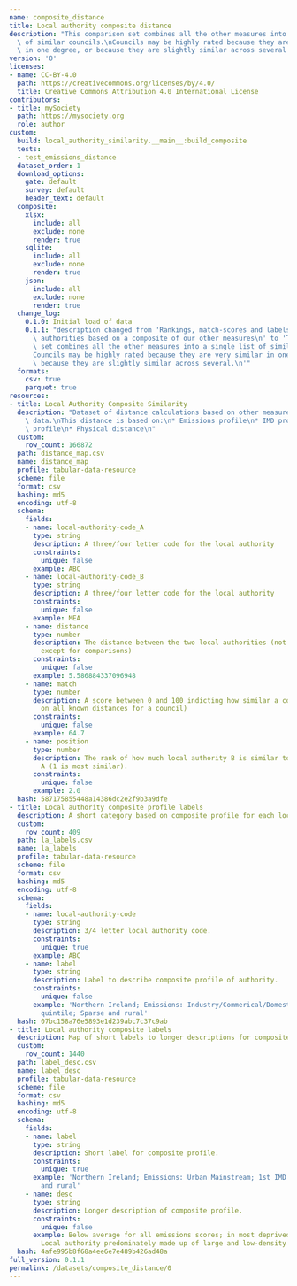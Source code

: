 ```yaml
---
name: composite_distance
title: Local authority composite distance
description: "This comparison set combines all the other measures into a single list\
  \ of similar councils.\nCouncils may be highly rated because they are very similar\
  \ in one degree, or because they are slightly similar across several.\n"
version: '0'
licenses:
- name: CC-BY-4.0
  path: https://creativecommons.org/licenses/by/4.0/
  title: Creative Commons Attribution 4.0 International License
contributors:
- title: mySociety
  path: https://mysociety.org
  role: author
custom:
  build: local_authority_similarity.__main__:build_composite
  tests:
  - test_emissions_distance
  dataset_order: 1
  download_options:
    gate: default
    survey: default
    header_text: default
  composite:
    xlsx:
      include: all
      exclude: none
      render: true
    sqlite:
      include: all
      exclude: none
      render: true
    json:
      include: all
      exclude: none
      render: true
  change_log:
    0.1.0: Initial load of data
    0.1.1: "description changed from 'Rankings, match-scores and labels for local\
      \ authorities based on a composite of our other measures\n' to 'This comparison\
      \ set combines all the other measures into a single list of similar councils.\n\
      Councils may be highly rated because they are very similar in one degree, or\
      \ because they are slightly similar across several.\n'"
  formats:
    csv: true
    parquet: true
resources:
- title: Local Authority Composite Similarity
  description: "Dataset of distance calculations based on other measures of distance\
    \ data.\nThis distance is based on:\n* Emissions profile\n* IMD profile\n* Rural-ruban\
    \ profile\n* Physical distance\n"
  custom:
    row_count: 166872
  path: distance_map.csv
  name: distance_map
  profile: tabular-data-resource
  scheme: file
  format: csv
  hashing: md5
  encoding: utf-8
  schema:
    fields:
    - name: local-authority-code_A
      type: string
      description: A three/four letter code for the local authority
      constraints:
        unique: false
      example: ABC
    - name: local-authority-code_B
      type: string
      description: A three/four letter code for the local authority
      constraints:
        unique: false
      example: MEA
    - name: distance
      type: number
      description: The distance between the two local authorities (not meaningful
        except for comparisons)
      constraints:
        unique: false
      example: 5.586884337096948
    - name: match
      type: number
      description: A score between 0 and 100 indicting how similar a council is (based
        on all known distances for a council)
      constraints:
        unique: false
      example: 64.7
    - name: position
      type: number
      description: The rank of how much local authority B is similar to local authority
        A (1 is most similar).
      constraints:
        unique: false
      example: 2.0
  hash: 587175855448a14386dc2e2f9b3a9dfe
- title: Local authority composite profile labels
  description: A short category based on composite profile for each local authority
  custom:
    row_count: 409
  path: la_labels.csv
  name: la_labels
  profile: tabular-data-resource
  scheme: file
  format: csv
  hashing: md5
  encoding: utf-8
  schema:
    fields:
    - name: local-authority-code
      type: string
      description: 3/4 letter local authority code.
      constraints:
        unique: true
      example: ABC
    - name: label
      type: string
      description: Label to describe composite profile of authority.
      constraints:
        unique: false
      example: 'Northern Ireland; Emissions: Industry/Commerical/Domestic; 1st IMD
        quintile; Sparse and rural'
  hash: 07bc158a76e5893e1d239abc7c37c9ab
- title: Local authority composite labels
  description: Map of short labels to longer descriptions for composite categories.
  custom:
    row_count: 1440
  path: label_desc.csv
  name: label_desc
  profile: tabular-data-resource
  scheme: file
  format: csv
  hashing: md5
  encoding: utf-8
  schema:
    fields:
    - name: label
      type: string
      description: Short label for composite profile.
      constraints:
        unique: true
      example: 'Northern Ireland; Emissions: Urban Mainstream; 1st IMD quintile; Sparse
        and rural'
    - name: desc
      type: string
      description: Longer description of composite profile.
      constraints:
        unique: false
      example: Below average for all emissions scores; in most deprived quintile (20%);
        Local authority predominately made up of large and low-density rural neighbourhoods
  hash: 4afe995b8f68a4ee6e7e489b426ad48a
full_version: 0.1.1
permalink: /datasets/composite_distance/0
---
```

